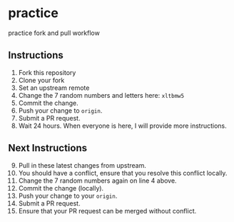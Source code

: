 # practice
practice fork and pull workflow

## Instructions
1. Fork this repository
2. Clone your fork
3. Set an upstream remote
4. Change the 7 random numbers and letters here: `xltbmw5`
5. Commit the change.
6. Push your change to `origin`.
7. Submit a PR request. 
8. Wait 24 hours. When everyone is here, I will provide more instructions.

## Next Instructions
9. Pull in these latest changes from upstream.
10. You should have a conflict, ensure that you resolve this conflict locally.
11. Change the 7 random numbers again on line 4 above.
12. Commit the change (locally).
13. Push your change to your `origin`.
14. Submit a PR request.
15. Ensure that your PR request can be merged without conflict.
